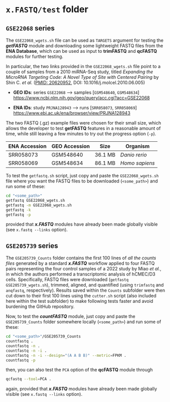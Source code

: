 # `x.FASTQ/test` folder

## `GSE22068` series
The `GSE22068_wgets.sh` file can be used as `TARGETS` argument for testing the
___getFASTQ___ module and downloading some lightweight FASTQ files from the
__ENA Database__, which can be used as input to __trimFASTQ__ and __qcFASTQ__
modules for further testing.

In particular, the two links provided in the `GSE22068_wgets.sh` file point to a
couple of samples from a 2010 miRNA-Seq study, titled *Expanding the MicroRNA
Targeting Code: A Novel Type of Site with Centered Pairing* by Shin C. *et al.*
([PMID: 20620952](https://pubmed.ncbi.nlm.nih.gov/20620952/),
DOI: 10.1016/j.molcel.2010.06.005)

* __GEO IDs__: series `GSE22068` --> samples [`GSM548640`, `GSM548634`]
    https://www.ncbi.nlm.nih.gov/geo/query/acc.cgi?acc=GSE22068

* __ENA IDs__: study `PRJNA128943` --> runs [`SRR058073`, `SRR058069`]
    https://www.ebi.ac.uk/ena/browser/view/PRJNA128943

The two FASTQ (.gz) example files were chosen for their small size, which allows
the developer to test __getFASTQ__ features in a reasonable amount of time,
while still leaving a few minutes to try out the progress option (`-p`).

| ENA Accession | GEO Accession | Size    | Organism       |
| ------------- | ------------- |:-------:| -------------- |
| SRR058073     | GSM548640     | 36.1 MB | _Danio rerio_  |
| SRR058069     | GSM548634     | 86.1 MB | _Homo sapiens_ |

To test the `getfastq.sh` script, just copy and paste the `GSE22068_wgets.sh`
file where you want the FASTQ files to be downloaded (`<some_path>`) and run
some of these:
```bash
cd "<some_path>"
getfastq GSE22068_wgets.sh
getfastq -m GSE22068_wgets.sh
getfastq -k
getfastq -p
```
provided that ___x.FASTQ___ modules have already been made globally visible (see
`x.fastq --links` option).

## `GSE205739` series
The `GSE205739_Counts` folder contains the first 100 lines of _all the counts
files_ generated by a standard ___x.FASTQ___ workflow applied to four FASTQ
pairs representing the four control samples of a 2022 study by Miao _et al._, in
which the authors performed a transcriptomic analysis of hCMEC/D3 cells.
Specifically, FASTQ files were downloaded (`getfastq GSE205739_wgets.sh`),
trimmed, aligned, and quantified (using `trimfastq` and `anqfastq`,
respectively). Results saved within the `Counts` subfolder were then cut down to
their first 100 lines using the `cutter.sh` script (also included here within
the test subfolder) to make following tests faster and avoid burdening the
GitHub repository.

Now, to test the ___countFASTQ___ module, just copy and paste the
`GSE205739_Counts` folder somewhere locally (`<some_path>`) and run some of
these:
```bash
cd "<some_path>"/GSE205739_Counts
countfastq .
countfastq -n .
countfastq -n -i .
countfastq -n -i --design="(A A B B)" --metric=FPKM .
countfastq -p
```
then, you can also test the `PCA` option of the __qcFASTQ__ module through
```bash
qcfastq --tool=PCA .
```
again, provided that ___x.FASTQ___ modules have already been made globally
visible (see `x.fastq --links` option).
